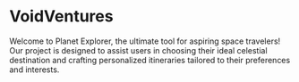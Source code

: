 # VoidVentures
Welcome to Planet Explorer, the ultimate tool for aspiring space travelers! Our project is designed to assist users in choosing their ideal celestial destination and crafting personalized itineraries tailored to their preferences and interests.
